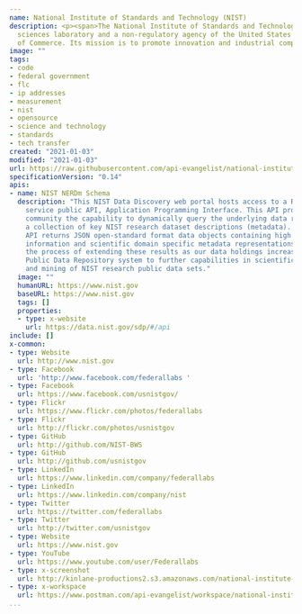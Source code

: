 ```yaml
---
name: National Institute of Standards and Technology (NIST)
description: <p><span>The National Institute of Standards and Technology is a physical
  sciences laboratory and a non-regulatory agency of the United States Department
  of Commerce. Its mission is to promote innovation and industrial competitiveness.</span></p>
image: ""
tags:
- code
- federal government
- flc
- ip addresses
- measurement
- nist
- opensource
- science and technology
- standards
- tech transfer
created: "2021-01-03"
modified: "2021-01-03"
url: https://raw.githubusercontent.com/api-evangelist/national-institute-of-standards-and-technology-nist/master/apis.json
specificationVersion: "0.14"
apis:
- name: NIST NERDm Schema
  description: "This NIST Data Discovery web portal hosts access to a RestFul web
    service public API, Application Programming Interface. This API provides our developer
    community the capability to dynamically query the underlying data resource catalog,
    a collection of key NIST research dataset descriptions (metadata). The search
    API returns JSON open-standard format data objects containing high level resource
    information and scientific domain specific metadata representations. We are in
    the process of extending these results as our data holdings increase in NIST\u2019s
    Public Data Repository system to further capabilities in scientific data discovery
    and mining of NIST research public data sets."
  image: ""
  humanURL: https://www.nist.gov
  baseURL: https://www.nist.gov
  tags: []
  properties:
  - type: x-website
    url: https://data.nist.gov/sdp/#/api
include: []
x-common:
- type: Website
  url: http://www.nist.gov
- type: Facebook
  url: 'http://www.facebook.com/federallabs '
- type: Facebook
  url: https://www.facebook.com/usnistgov/
- type: Flickr
  url: https://www.flickr.com/photos/federallabs
- type: Flickr
  url: http://flickr.com/photos/usnistgov
- type: GitHub
  url: http://github.com/NIST-BWS
- type: GitHub
  url: http://github.com/usnistgov
- type: LinkedIn
  url: https://www.linkedin.com/company/federallabs
- type: LinkedIn
  url: https://www.linkedin.com/company/nist
- type: Twitter
  url: https://twitter.com/federallabs
- type: Twitter
  url: http://twitter.com/usnistgov
- type: Website
  url: https://www.nist.gov
- type: YouTube
  url: https://www.youtube.com/user/Federallabs
- type: x-screenshot
  url: http://kinlane-productions2.s3.amazonaws.com/national-institute-of-standards-and-technology-nist.jpg
- type: x-workspace
  url: https://www.postman.com/api-evangelist/workspace/national-institute-of-standards-and-technology-nist/overview
...
```

